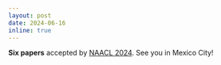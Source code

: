 ```yaml
---
layout: post
date: 2024-06-16
inline: true
---
```


**Six papers** accepted by [NAACL 2024](https://2024.naacl.org/). See you in Mexico City!
